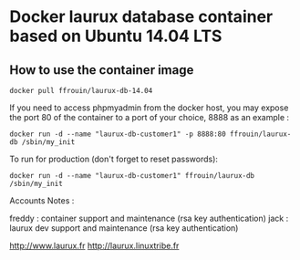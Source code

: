 # Docker laurux database container based on Ubuntu 14.04 LTS

## How to use the container image

	docker pull ffrouin/laurux-db-14.04

If you need to access phpmyadmin from the docker host, you may expose the port 80 of the container to a port of your choice, 8888 as an example :

	docker run -d --name "laurux-db-customer1" -p 8888:80 ffrouin/laurux-db /sbin/my_init

To run for production (don't forget to reset passwords):

	docker run -d --name "laurux-db-customer1" ffrouin/laurux-db /sbin/my_init

Accounts Notes :

freddy : container support and maintenance (rsa key authentication)
jack : laurux dev support and maintenance (rsa key authentication)

http://www.laurux.fr
http://laurux.linuxtribe.fr

